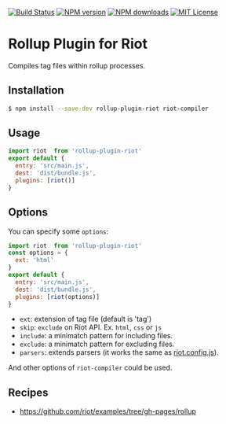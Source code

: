 [![Build Status][travis-image]][travis-url]
[![NPM version][npm-version-image]][npm-url]
[![NPM downloads][npm-downloads-image]][npm-url]
[![MIT License][license-image]][license-url]

# Rollup Plugin for Riot

Compiles tag files within rollup processes.

## Installation

```bash
$ npm install --save-dev rollup-plugin-riot riot-compiler
```

## Usage

```js
import riot  from 'rollup-plugin-riot'
export default {
  entry: 'src/main.js',
  dest: 'dist/bundle.js',
  plugins: [riot()]
}
```

## Options

You can specify some `options`:

```js
import riot  from 'rollup-plugin-riot'
const options = {
  ext: 'html'
}
export default {
  entry: 'src/main.js',
  dest: 'dist/bundle.js',
  plugins: [riot(options)]
}
```

- `ext`: extension of tag file (default is 'tag')
- `skip`: `exclude` on Riot API. Ex. `html`, `css` or `js`
- `include`: a minimatch pattern for including files.
- `exclude`: a minimatch pattern for excluding files.
- `parsers`: extends parsers (it works the same as [riot.config.js](http://riotjs.com/guide/compiler/#es6-config-file)).

And other options of `riot-compiler` could be used.

## Recipes

- https://github.com/riot/examples/tree/gh-pages/rollup

[travis-image]:https://img.shields.io/travis/riot/rollup-plugin-riot.svg?style=flat-square
[travis-url]:https://travis-ci.org/riot/rollup-plugin-riot

[license-image]:http://img.shields.io/badge/license-MIT-000000.svg?style=flat-square
[license-url]:LICENSE.txt

[npm-version-image]:http://img.shields.io/npm/v/rollup-plugin-riot.svg?style=flat-square
[npm-downloads-image]:http://img.shields.io/npm/dm/rollup-plugin-riot.svg?style=flat-square
[npm-url]:https://npmjs.org/package/rollup-plugin-riot
